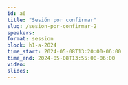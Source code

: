 ```yaml
---
id: a6
title: "Sesión por confirmar"
slug: /sesion-por-confirmar-2
speakers:
format: session
block: h1-a-2024
time_start: 2024-05-08T13:20:00-06:00
time_end: 2024-05-08T13:55:00-06:00
video:
slides:
---
```

